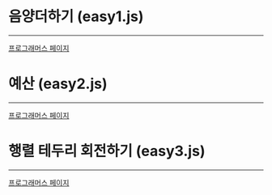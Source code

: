 # 음양더하기 (easy1.js)
------
[프로그래머스 페이지](https://programmers.co.kr/learn/courses/30/lessons/76501)


# 예산 (easy2.js)
-----
[프로그래머스 페이지](https://programmers.co.kr/learn/courses/30/lessons/12982)


# 행렬 테두리 회전하기 (easy3.js)
-----
[프로그래머스 페이지](https://programmers.co.kr/learn/courses/30/lessons/77485?language=javascript)